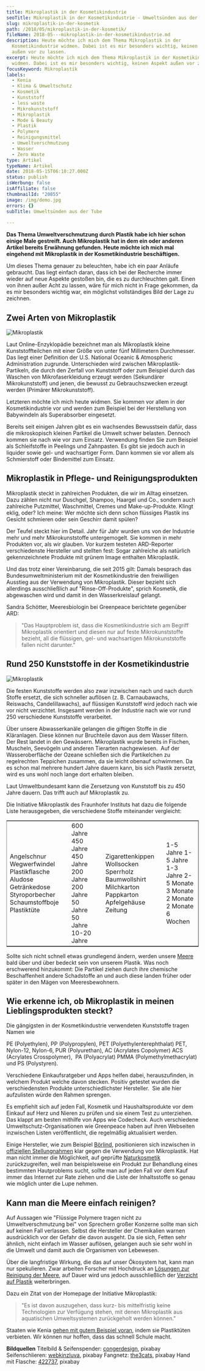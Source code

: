 ```yaml
---
title: Mikroplastik in der Kosmetikindustrie
seoTitle: Mikroplastik in der Kosmetikindustrie - Umweltsünden aus der Tube
slug: mikroplastik-in-der-kosmetik
path: /2018/05/mikroplastik-in-der-kosmetik/
fileName: 2018-05---mikroplastik-in-der-kosmetikindustrie.md
description: Heute möchte ich mich dem Thema Mikroplastik in der
  Kosmetikindustrie widmen. Dabei ist es mir besonders wichtig, keinen Aspekt
  außen vor zu lassen.
excerpt: Heute möchte ich mich dem Thema Mikroplastik in der Kosmetikindustrie
  widmen. Dabei ist es mir besonders wichtig, keinen Aspekt außen vor zu lassen.
focusKeyword: Mikroplastik
labels:
  - Kenia
  - Klima & Umweltschutz
  - Kosmetik
  - Kunststoff
  - less waste
  - Mikrokunststoff
  - Mikroplastik
  - Mode & Beauty
  - Plastik
  - Polymere
  - Reinigungsmittel
  - Umweltverschmutzung
  - Wasser
  - Zero Waste
type: Artikel
typeName: Artikel
date: 2018-05-15T06:10:27.000Z
status: publish
isWerbung: false
isAffiliate: false
thumbnailId: "20855"
image: /img/demo.jpg
errors: {}
subTitle: Umweltsünden aus der Tube
  
---
```


**Das Thema Umweltverschmutzung durch Plastik habe ich hier schon einige Male
gestreift. Auch Mikroplastik hat in dem ein oder anderen Artikel bereits
Erwähnung gefunden. Heute möchte ich mich mal eingehend mit Mikroplastik in der
Kosmetikindustrie beschäftigen.**

Um dieses Thema genauer zu beleuchten, habe ich ein paar Anläufe gebraucht. Das
liegt einfach daran, dass ich bei der Recherche immer wieder auf neue Aspekte
gestoßen bin, die es zu durchleuchten galt. Einen von ihnen außer Acht zu
lassen, wäre für mich nicht in Frage gekommen, da es mir besonders wichtig war,
ein möglichst vollständiges Bild der Lage zu zeichnen.

## Zwei Arten von Mikroplastik

![Mikroplastik](http://cardamonchai.com/wp-content/uploads/2018/05/soap-dispenser-2337697_640-400x252.jpg)

Laut Online-Enzyklopädie bezeichnet man als Mikroplastik kleine
Kunststoffteilchen mit einer Größe von unter fünf Millimetern Durchmesser. Das
liegt einer Definition der U.S. National Oceanic &amp; Atmospheric
Administration zugrunde. Unterschieden wird zwischen Mikroplastik-Partikeln, die
durch den Zerfall von Kunststoff oder zum Beispiel durch das Waschen von
Mikrofaserkleidung erzeugt werden (Sekundärer Mikrokunststoff) und jenen, die
bewusst zu Gebrauchszwecken erzeugt werden (Primärer Mikrokunststoff).

Letzteren möchte ich mich heute widmen. Sie kommen vor allem in der
Kosmetikindustrie vor und werden zum Beispiel bei der Herstellung von
Babywindeln als Superabsorber eingesetzt.

Bereits seit einigen Jahren gibt es ein wachsendes Bewusstsein dafür, dass die
mikroskopisch kleinen Partikel die Umwelt schwer belasten. Dennoch kommen sie
nach wie vor zum Einsatz. Verwendung finden Sie zum Beispiel als Schleifstoffe
in Peelings und Zahnpasten. Es gibt sie jedoch auch in liquider sowie gel- und
wachsartiger Form. Dann kommen sie vor allem als Schmierstoff oder Bindemittel
zum Einsatz.

## Mikroplastik in Pflege- und Reinigungsprodukten

Mikroplastik steckt in zahlreichen Produkten, die wir im Alltag einsetzen. Dazu
zählen nicht nur Duschgel, Shampoo, Haargel und Co., sondern auch zahlreiche
Putzmittel, Waschmittel, Cremes und Make-up-Produkte. Klingt eklig, oder? Ich
meine: Wer möchte sich denn schon flüssiges Plastik ins Gesicht schmieren oder
sein Geschirr damit spülen?

Der Teufel steckt hier im Detail. Jahr für Jahr wurden uns von der Industrie
mehr und mehr Mikrokunststoffe untergemogelt. Sie kommen in mehr Produkten vor,
als wir glauben. Vor kurzem testeten ARD-Reporter verschiedenste Hersteller und
stellten fest: Sogar zahlreiche als natürlich gekennzeichnete Produkte mit
grünem Image enthalten Mikroplastik.

Und das trotz einer Vereinbarung, die seit 2015 gilt: Damals besprach das
Bundesumweltministerium mit der Kosmetikindustrie den freiwilligen Ausstieg aus
der Verwendung von Mikroplastik. Dieser bezieht sich allerdings ausschließlich
auf "Rinse-Off-Produkte", sprich Kosmetik, die abgewaschen wird und damit in den
Wasserkreislauf gelangt.

Sandra Schötter, Meeresbiologin bei Greenpeace berichtete gegenüber ARD:

> "Das Hauptproblem ist, dass die Kosmetikindustrie sich am Begriff Mikroplastik
> orientiert und diesen nur auf feste Mikrokunststoffe bezieht, all die
> flüssigen, gel- und wachsartigen Mikrokunststoffe fallen nicht darunter."

## Rund 250 Kunststoffe in der Kosmetikindustrie

![Mikroplastik](http://cardamonchai.com/wp-content/uploads/2018/05/safety-net-3289548_640-400x266.jpg)

Die festen Kunststoffe werden also zwar inzwischen nach und nach durch Stoffe
ersetzt, die sich schneller auflösen (z. B. Carnaubawachs, Reiswachs,
Candelillawachs), auf flüssigen Kunststoff wird jedoch nach wie vor nicht
verzichtet. Insgesamt werden in der Industrie nach wie vor rund 250 verschiedene
Kunststoffe verarbeitet.

Über unsere Abwasserkanäle gelangen die giftigen Stoffe in die Kläranlagen.
Diese können nur Bruchteile davon aus dem Wasser filtern. Der Rest landet in den
Gewässern. Mikroplastik wurde bereits in Fischen, Muscheln, Seevögeln und
anderen Tierarten nachgewiesen.  Auf der Wasseroberfläche der Ozeane schließen
sich die Partikelchen zu regelrechten Teppichen zusammen, da sie leicht obenauf
schwimmen. Da es schon mal mehrere hundert Jahre dauern kann, bis sich Plastik
zersetzt, wird es uns wohl noch lange dort erhalten bleiben.

Laut Umweltbundesamt kann die Zersetzung von Kunststoff bis zu 450 Jahre dauern.
Das trifft auch auf Mikroplastik zu.

Die Initiative Mikroplastik des Fraunhofer Instituts hat dazu die folgende Liste
herausgegeben, die verschiedene Stoffe miteinander vergleicht:

<table border="1" rules="groups">
<tbody>
<tr>
<td>Angelschnur
Wegwerfwindel
Plastikflasche
Aludose
Getränkedose
Styroporbecher
Schaumstoffboje
Plastiktüte</td>
<td>600 Jahre
450 Jahre
450 Jahre
200 Jahre
200 Jahre
50 Jahre
50 Jahre
10-20 Jahre</td>
<td></td>
<td>Zigarettenkippen
Wollsocken
Sperrholz
Baumwollshirt
Milchkarton
Pappkarton
Apfelgehäuse
Zeitung</td>
<td>1-5 Jahre
1-5 Jahre
1-3 Jahre
2-5 Monate
3 Monate
2 Monate
2 Monate
6 Wochen</td>
</tr>
</tbody>
</table>

Sollte sich nicht schnell etwas grundlegend ändern, werden unsere
[Meere](/2018/03/world-ocean-summit-2018/) bald über und über bedeckt sein von
unserem Plastik. Was noch erschwerend hinzukommt: Die Partikel ziehen durch ihre
chemische Beschaffenheit andere Schadstoffe an und auch diese landen früher oder
später in den Mägen von Meeresbewohnern.

## Wie erkenne ich, ob Mikroplastik in meinen Lieblingsprodukten steckt?

Die gängigsten in der Kosmetikindustrie verwendeten Kunststoffe tragen Namen wie

PE (Polyethylen), PP (Polypropylen), PET (Polyethylenterephthalat) PET,
Nylon-12, Nylon-6, PUR (Polyurethan), AC (Acrylates Copolymer) ACS (Acrylates
Crosspolymer),  PA (Polyacrylat) PMMA (Polymethylmethacrylat) und PS
(Polystyren).

Verschiedene Einkaufsratgeber und Apps helfen dabei, herauszufinden, in welchem
Produkt welche davon stecken. Positiv getestet wurden die verschiedensten
Produkte unterschiedlichster Hersteller.  Sie alle hier aufzulisten würde den
Rahmen sprengen.

Es empfiehlt sich auf jeden Fall, Kosmetik und Haushaltsprodukte vor dem Einkauf
auf Herz und Nieren zu prüfen und sie einem Test zu unterziehen. Das klappt am
besten mithilfe von Apps wie Codecheck. Auch verschiedene
Umweltschutz-Organisationen wie Greenpeace haben auf ihren Webseiten inzwischen
Listen veröffentlicht, die regelmäßig aktualisiert werden.

Einige Hersteller, wie zum Beispiel [Börlind](https://www.boerlind.com/),
positionieren sich inzwischen in
[offiziellen Stellungnahmen](https://www.boerlind.com/ab/wp-content/uploads/2015/07/Stellungnahme_Mikroplastik_0215.pdf)
klar gegen die Verwendung von Mikroplastik. Hat man nicht immer die Möglichkeit,
auf geprüfte [Naturkosmetik](/2018/03/vegane-kosmetik-und-naturkosmetik/)
zurückzugreifen, weil man beispielsweise ein Produkt zur Behandlung eines
bestimmten Hautproblems sucht, sollte man auf jeden Fall vor dem Kauf immer das
Internet zur Rate ziehen und die Liste der Inhaltsstoffe so genau wie möglich
unter die Lupe nehmen.

## Kann man die Meere einfach reinigen?

Auf Aussagen wie "Flüssige Polymere tragen nicht zu Umweltverschmutzung bei" von
Sprechern großer Konzerne sollte man sich auf keinen Fall verlassen. Selbst die
Hersteller der Chemikalien warnen ausdrücklich vor der Gefahr die davon ausgeht.
Da sie sich, Fetten sehr ähnlich, nicht einfach im Wasser auflösen, gelangen
auch sie sehr wohl in die Umwelt und damit auch die Organismen von Lebewesen.

Über die langfristige Wirkung, die das auf unser Ökosystem hat, kann man nur
spekulieren. Zwar arbeiten Forscher mit Hochdruck an
[Lösungen zur Reinigung der Meere](/2018/04/forscher-hoffen-auf-plastikfressendes-enzym/),
auf Dauer wird uns jedoch ausschließlich der
[Verzicht auf Plastik](/2017/04/interview-mit-zero-waste-aktivistin-vio/)
weiterbringen.

Dazu ein Zitat von der Homepage der Initiative Mikroplastik:

> "Es ist davon auszugehen, dass kurz- bis mittelfristig keine Technologien zur
> Verfügung stehen, mit denen Mikroplastik aus aquatischen Umweltsystemen
> zurückgeholt werden können."

Staaten wie Kenia
[gehen mit gutem Beispiel voran](/2017/08/kenia-sagt-plastiktueten-nein-danke/),
indem sie Plastiktüten verbieten. Wir können nur hoffen, dass das schnell Schule
macht.

**Bildquellen** Titelbild &amp; Seifenspender:
[congerdesign](https://pixabay.com/de/users/congerdesign-509903/), pixabay
Seifenschlieren:
[webkinzluva](https://pixabay.com/de/users/webkinzluva1598-6544824/), pixabay
Fangnetz: [the3cats](https://pixabay.com/de/users/the3cats-2135817/), pixabay
Hand mit Flasche: [422737](https://pixabay.com/de/users/422737-422737/), pixabay

  